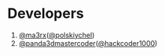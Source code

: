 # Developers

1. [@ma3rx](https://discourse.panda3d.org/u/ma3rx/summary)([@polskiychel](https://gitlab.com/polskiychel))
2. [@panda3dmastercoder](https://discourse.panda3d.org/u/panda3dmastercoder/summary)([@hackcoder1000](https://github.com/hackcoder1000))

